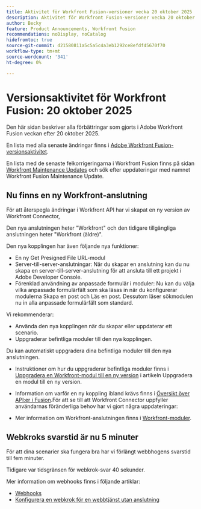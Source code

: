 ```yaml
---
title: Aktivitet för Workfront Fusion-versioner vecka 20 oktober 2025
description: Aktivitet för Workfront Fusion-versioner vecka 20 oktober 2025
author: Becky
feature: Product Announcements, Workfront Fusion
recommendations: noDisplay, noCatalog
hidefromtoc: true
source-git-commit: d21580811a5c5a5c4a3eb1292ce8efdf45670f70
workflow-type: tm+mt
source-wordcount: '341'
ht-degree: 0%

---
```


# Versionsaktivitet för Workfront Fusion: 20 oktober 2025

Den här sidan beskriver alla förbättringar som gjorts i Adobe Workfront Fusion veckan efter 20 oktober 2025.

En lista med alla senaste ändringar finns i [Adobe Workfront Fusion-versionsaktivitet](/help/workfront-fusion/fusion-product-releases/fusion-release-activity.md).

En lista med de senaste felkorrigeringarna i Workfront Fusion finns på sidan [Workfront Maintenance Updates](https://experienceleague.adobe.com/en/docs/workfront-known-issues/releases/current-updates) och sök efter uppdateringar med namnet Workfront Fusion Maintenance Update.


## Nu finns en ny Workfront-anslutning

För att återspegla ändringar i Workfront API har vi skapat en ny version av Workfront Connector,

Den nya anslutningen heter &quot;Workfront&quot; och den tidigare tillgängliga anslutningen heter &quot;Workfront (äldre)&quot;.

Den nya kopplingen har även följande nya funktioner:

* En ny Get Presigned File URL-modul
* Server-till-server-anslutningar: När du skapar en anslutning kan du nu skapa en server-till-server-anslutning för att ansluta till ett projekt i Adobe Developer Console.
* Förenklad användning av anpassade formulär i moduler: Nu kan du välja vilka anpassade formulärfält som ska läsas in när du konfigurerar modulerna Skapa en post och Läs en post. Dessutom läser sökmodulen nu in alla anpassade formulärfält som standard.

Vi rekommenderar:

* Använda den nya kopplingen när du skapar eller uppdaterar ett scenario.
* Uppgraderar befintliga moduler till den nya kopplingen.

Du kan automatiskt uppgradera dina befintliga moduler till den nya anslutningen.

* Instruktioner om hur du uppgraderar befintliga moduler finns i [Uppgradera en Workfront-modul till en ny version](/help/workfront-fusion/manage-scenarios/update-module-to-new-version.md) i artikeln Uppgradera en modul till en ny version.

* Information om varför en ny koppling ibland krävs finns i [Översikt över API:er i Fusion](/help/workfront-fusion/get-started-with-fusion/understand-fusion/api-overview.md).För att se till att Workfront Connector uppfyller användarnas föränderliga behov har vi gjort några uppdateringar:

* Mer information om Workfront-anslutningen finns i [Workfront-moduler](/help/workfront-fusion/references/apps-and-modules/adobe-connectors/workfront-modules.md).




## Webkroks svarstid är nu 5 minuter

För att dina scenarier ska fungera bra har vi förlängt webbhogens svarstid till fem minuter.

Tidigare var tidsgränsen för webkrok-svar 40 sekunder.

Mer information om webhooks finns i följande artiklar:

* [Webhooks](/help/workfront-fusion/references/apps-and-modules/universal-connectors/webhooks-updated.md)
* [Konfigurera en webkrok för en webbtjänst utan anslutning](/help/workfront-fusion/create-scenarios/add-modules/receive-a-webhook-from-a-web-service.md)



